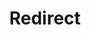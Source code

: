 ---
layout: src/layouts/Redirect.astro
pubDate: 2023-01-01
modDate: 2024-05-22
title: Redirect
redirect: /docs/best-practices/octopus-administration/environments-and-deployment-targets-and-roles
description: Guidelines and recommendations for configuring environments, deployment targets, and lifecycles in Octopus Deploy.
---